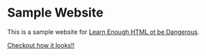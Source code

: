 # Sample Website

This is a sample website for [Learn Enough HTML ot be Dangerous](http://learnenough.com/html-tutorial).

[Checkout how it looks!!](https://sachinkumargupta.github.io/sample_website/)